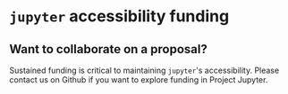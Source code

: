 # `jupyter` accessibility funding

## Want to collaborate on a proposal?

Sustained funding is critical to maintaining `jupyter`'s accessibility. Please contact  us on Github if you want to explore funding in Project Jupyter.